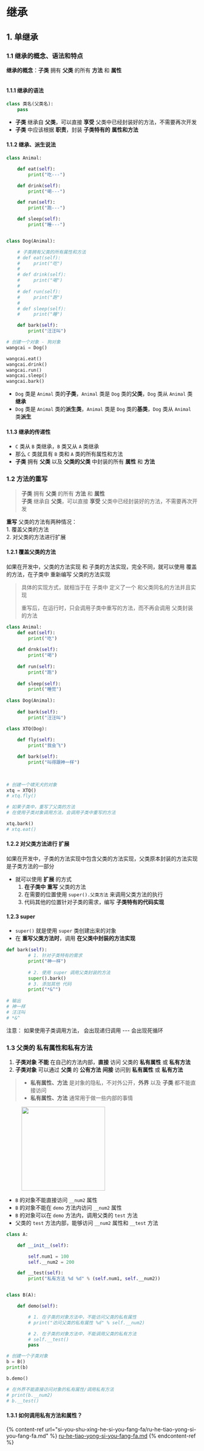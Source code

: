 # 继承

## 1. 单继承

### 1.1 继承的概念、语法和特点

**继承的概念**：**子类** 拥有 **父类** 的所有 **方法** 和 **属性**

<figure><img src="../../../.gitbook/assets/011_继承对比图示.png" alt=""><figcaption></figcaption></figure>

#### 1.1.1 继承的语法

```python
class 类名(父类名):
    pass
```

* **子类** 继承自 **父类**，可以直接 **享受** 父类中已经封装好的方法，不需要再次开发
* **子类** 中应该根据 **职责**，封装 **子类特有的** **属性和方法**

#### 1.1.2 继承、派生说法

```python
class Animal:

    def eat(self):
        print("吃---")

    def drink(self):
        print("喝---")

    def run(self):
        print("跑---")

    def sleep(self):
        print("睡---")


class Dog(Animal):

    # 子类拥有父类的所有属性和方法
    # def eat(self):
    #     print("吃")
    #
    # def drink(self):
    #     print("喝")
    #
    # def run(self):
    #     print("跑")
    #
    # def sleep(self):
    #     print("睡")

    def bark(self):
        print("汪汪叫")

# 创建一个对象 - 狗对象
wangcai = Dog()

wangcai.eat()
wangcai.drink()
wangcai.run()
wangcai.sleep()
wangcai.bark()
```

* `Dog` 类是 `Animal` 类的**子类**，`Animal` 类是 `Dog` 类的**父类**，`Dog` 类从 `Animal` 类**继承**
* `Dog` 类是 `Animal` 类的**派生类**，`Animal` 类是 `Dog` 类的**基类**，`Dog` 类从 `Animal` 类**派生**

#### 1.1.3 继承的传递性

* `C` 类从 `B` 类继承，`B` 类又从 `A` 类继承
* 那么 `C` 类就具有 `B` 类和 `A` 类的所有属性和方法
* **子类** 拥有 **父类** 以及 **父类的父类** 中封装的所有 **属性** 和 **方法**

### **1.2 方法的重写**

> **子类** 拥有 **父类** 的所有 **方法** 和 **属性**\
> **子类** 继承自 **父类**，可以直接 **享受** 父类中已经封装好的方法，不需要再次开发

**重写** 父类的方法有两种情况：\
1\. 覆盖父类的方法\
2\. 对父类的方法进行扩展

#### 1.2.1 覆盖父类的方法

如果在开发中，父类的方法实现 和 子类的方法实现，完全不同，就可以使用 覆盖 的方法，在子类中 重新编写 父类的方法实现

> 具体的实现方式，就相当于在  子类中 定义了一个 和父类同名的方法并且实现
>
> 重写后，在运行时，只会调用子类中重写的方法，而不再会调用 父类封装的方法

```python
class Animal:
    def eat(self):
        print("吃")
        
    def drnk(self):
        print("喝")
        
    def run(self):
        print("跑")
        
    def sleep(self):
        print("睡觉")
        
class Dog(Animal):
    
    def bark(self):
        print("汪汪叫")

class XTQ(Dog):
    
    def fly(self):
        print("我会飞")

    def bark(self):
        print("叫得跟神一样")
        
        

# 创建一个啸天犬的对象
xtq = XTQ()
# xtq.fly()

# 如果子类中，重写了父类的方法
# 在使用子类对象调用方法，会调用子类中重写的方法

xtq.bark()
# xtq.eat()
```

#### 1.2.2 对父类方法进行 扩展

如果在开发中，子类的方法实现中包含父类的方法实现，父类原本封装的方法实现是子类方法的一部分

* 就可以使用 **扩展** 的方式
  1. **在子类中** **重写** 父类的方法
  2. 在需要的位置使用 `super().父类方法` 来调用父类方法的执行
  3. 代码其他的位置针对子类的需求，编写 **子类特有的代码实现**

#### **1.2.3 super**

* `super()` 就是使用 `super` 类创建出来的对象
* 在 **重写父类方法时**，调用 **在父类中封装的方法实现**

```python
def bark(self):
        # 1. 针对子类特有的需求
        print("神一样")
        
        # 2. 使用 super 调用父类封装的方法
        super().bark()
        # 3. 添加其他 代码
        print("*&^")
        
# 输出
# 神一样
# 汪汪叫
# *&^
```

注意： 如果使用子类调用方法， 会出现递归调用 --- 会出现死循环

### 1.3 父类的 私有属性和私有方法

1. **子类对象** **不能** 在自己的方法内部，**直接** 访问 父类的 **私有属性** 或 **私有方法**
2. **子类对象** 可以通过 **父类** 的 **公有方法** **间接** 访问到 **私有属性** 或 **私有方法**

> * **私有属性、方法** 是对象的隐私，不对外公开，**外界** 以及 **子类** 都不能直接访问
> * **私有属性、方法** 通常用于做一些内部的事情

<figure><img src="../../../.gitbook/assets/013_父类的私有属性和私有方法.png" alt="" width="220"><figcaption></figcaption></figure>

* `B` 的对象不能直接访问 `__num2` 属性
* `B` 的对象不能在 `demo` 方法内访问 `__num2` 属性
* `B` 的对象可以在 `demo` 方法内，调用父类的 `test` 方法
* 父类的 `test` 方法内部，能够访问 `__num2` 属性和 `__test` 方法

```python
class A:

    def __init__(self):

        self.num1 = 100
        self.__num2 = 200

    def __test(self):
        print("私有方法 %d %d" % (self.num1, self.__num2))


class B(A):

    def demo(self):

        # 1. 在子类的对象方法中，不能访问父类的私有属性
        # print("访问父类的私有属性 %d" % self.__num2)

        # 2. 在子类的对象方法中，不能调用父类的私有方法
        # self.__test()
        pass

# 创建一个子类对象
b = B()
print(b)

b.demo()

# 在外界不能直接访问对象的私有属性/调用私有方法
# print(b.__num2)
# b.__test()
```

#### 1.3.1 如何调用私有方法和属性？

{% content-ref url="si-you-shu-xing-he-si-you-fang-fa/ru-he-tiao-yong-si-you-fang-fa.md" %}
[ru-he-tiao-yong-si-you-fang-fa.md](si-you-shu-xing-he-si-you-fang-fa/ru-he-tiao-yong-si-you-fang-fa.md)
{% endcontent-ref %}


